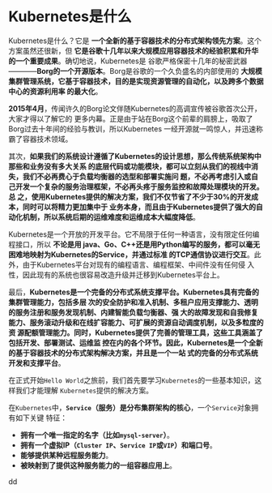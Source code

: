 Kubernetes是什么
================================================================================
Kubernetes是什么？它是 **一个全新的基于容器技术的分布式架构领先方案**。这个方案虽然还很新，但
**它是谷歌十几年以来大规模应用容器技术的经验积累和升华的一个重要成果**。确切地说，Kubernetes是
谷歌严格保密十几年的秘密武器————**Borg的一个开源版本**。Borg是谷歌的一个久负盛名的内部使用的
**大规模集群管理系统，它基于容器技术，目的是实现资源管理的自动化，以及跨多个数据中心的资源利用率
的最大化**。

**2015年4月**，传闻许久的Borg论文伴随Kubernetes的高调宣传被谷歌首次公开，大家才得以了解它的
更多内幕。正是由于站在Borg这个前辈的肩膀上，吸取了Borg过去十年间的经验与教训，所以Kubernetes
一经开源就一鸣惊人，并迅速称霸了容器技术领域。

其次，**如果我们的系统设计遵循了Kubernetes的设计思想，那么传统系统架构中那些和业务没有多大关系
的底层代码或功能模块，都可以立刻从我们的视线中消失，我们不必再费心于负载均衡器的选型和部署实施问
题，不必再考虑引入或自己开发一个复杂的服务治理框架，不必再头疼于服务监控和故障处理模块的开发。总
之，使用Kubernetes提供的解决方案，我们不仅节省了不少于30%的开发成本，同时可以将精力更加集中于
业务本身，而且由于Kubernetes提供了强大的自动化机制，所以系统后期的运维难度和运维成本大幅度降低**。

Kubernetes是一个开放的开发平台。它不局限于任何一种语言，没有限定任何编程接口，所以 **不论是用
java、Go、C++还是用Python编写的服务，都可以毫无困难地映射为Kubernetes的Service，并通过标准
的TCP通信协议进行交互**。此外，由于Kubernetes平台对现有的编程语言、编程框架、中间件没有任何侵
入性，因此现有的系统也很容易改造升级并迁移到Kubernetes平台上。

最后，**Kubernetes是一个完备的分布式系统支撑平台。Kubernetes具有完备的集群管理能力，包括多层
次的安全防护和准入机制、多租户应用支撑能力、透明的服务注册和服务发现机制、内建智能负载匀衡器、强
大的故障发现和自我修复能力、服务滚动升级和在线扩容能力、可扩展的资源自动调度机制，以及多粒度的资
源配额管理能力。同时，Kubernetes提供了完善的管理工具，这些工具涵盖了包括开发、部署测试、运维监
控在内的各个环节。因此，Kubernetes是一个全新的基于容器技术的分布式架构解决方案，并且是一个一站
式的完备的分布式系统开发和支撑平台**。

在正式开始`Hello World`之旅前，我们首先要学习`Kubernetes`的一些基本知识，这样我们才能理解
`Kubernetes`提供的解决方案。

在`Kubernetes`中，**`Service`（服务）是分布集群架构的核心**，一个`Service`对象拥有如下关键
特征：
+ **拥有一个唯一指定的名字（比如`mysql-server`）**。
+ **拥有一个虚拟IP（`Cluster IP`、`Service IP`或`VIP`）和端口号**。
+ **能够提供某种远程服务能力**。
+ **被映射到了提供这种服务能力的一组容器应用上**。










































dd
